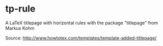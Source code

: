 tp-rule
=======

A LaTeX titlepage with horizontal rules with the package "titlepage" from Markus Kohm

Source: http://www.howtotex.com/templates/template-added-titlepage/
